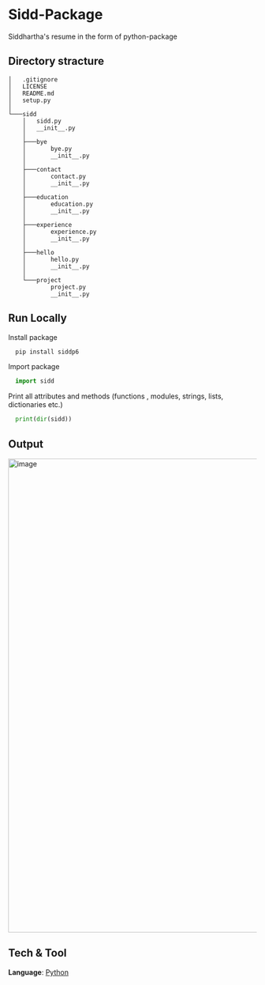 # Sidd-Package
Siddhartha's resume in the form of python-package 

## Directory stracture

    │   .gitignore
    │   LICENSE
    │   README.md
    │   setup.py
    │
    └───sidd
        │   sidd.py
        │   __init__.py
        │
        ├───bye
        │       bye.py
        │       __init__.py
        │
        ├───contact
        │       contact.py
        │       __init__.py
        │
        ├───education
        │       education.py
        │       __init__.py
        │
        ├───experience
        │       experience.py
        │       __init__.py
        │
        ├───hello
        │       hello.py
        │       __init__.py
        │
        └───project
                project.py
                __init__.py


## Run Locally


Install package
```py
  pip install siddp6
```

Import package
```py
  import sidd
```

Print all attributes and methods (functions , modules, strings, lists, dictionaries etc.)
```py
  print(dir(sidd))
```

## Output

<img width="959" alt="image" src="https://user-images.githubusercontent.com/91800813/208263532-9fd01cc9-530b-4758-b5e5-ac364ecc3722.png">


## Tech & Tool

__Language__: [Python](https://www.python.org/)
